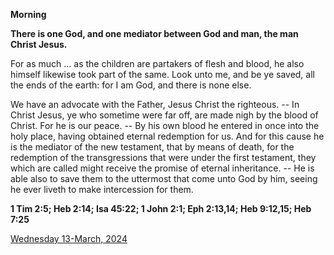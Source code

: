 **Morning**

**There is one God, and one mediator between God and man, the man Christ Jesus.**
 
For as much ... as the children are partakers of flesh and blood, he also himself likewise took part of the same. Look unto me, and be ye saved, all the ends of the earth: for I am God, and there is none else.
 
We have an advocate with the Father, Jesus Christ the righteous. -- In Christ Jesus, ye who sometime were far off, are made nigh by the blood of Christ. For he is our peace. -- By his own blood he entered in once into the holy place, having obtained eternal redemption for us. And for this cause he is the mediator of the new testament, that by means of death, for the redemption of the transgressions that were under the first testament, they which are called might receive the promise of eternal inheritance. -- He is able also to save them to the uttermost that come unto God by him, seeing he ever liveth to make intercession for them.  

**1 Tim 2:5; Heb 2:14; Isa 45:22; 1 John 2:1; Eph 2:13,14; Heb 9:12,15; Heb 7:25**

[Wednesday 13-March, 2024](https://t.me/daily_light)
